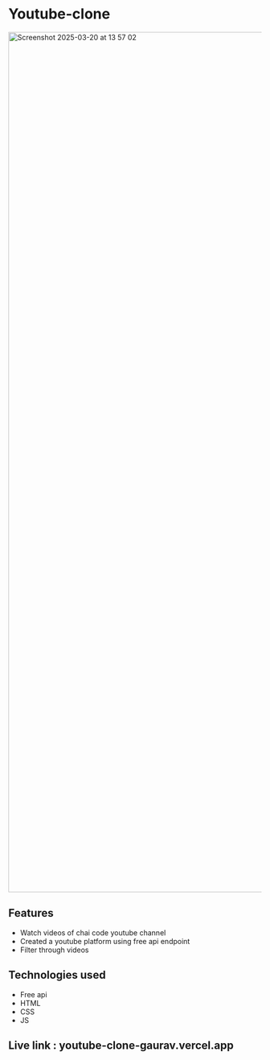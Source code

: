 # Youtube-clone


<img width="1710" alt="Screenshot 2025-03-20 at 13 57 02" src="https://github.com/user-attachments/assets/28b6e009-5e15-409e-9a1d-66a458ef51a0" />


## Features
+ Watch videos of chai code youtube channel
+ Created a youtube platform using free api endpoint
+ Filter through videos

## Technologies used
+ Free api
+ HTML
+ CSS
+ JS

## Live link : youtube-clone-gaurav.vercel.app
